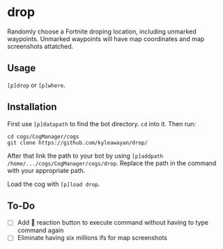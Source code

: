 # drop
Randomly choose a Fortnite droping location, including unmarked waypoints. Unmarked waypoints will have map coordinates and map screenshots attatched.

## Usage
`[p]drop` or `[p]where`.

## Installation
First use `[p]datapath` to find the bot directory. `cd` into it. Then run:
```
cd cogs/CogManager/cogs
git clone https://github.com/kyleawayan/drop/
```
After that link the path to your bot by using `[p]addpath /home/.../cogs/CogManager/cogs/drop`. Replace the path in the command with your appropriate path.

Load the cog with `[p]load drop`.

## To-Do
- [ ] Add 🔁 reaction button to execute command without having to type command again
- [ ] Eliminate having six millions ifs for map screenshots
